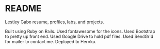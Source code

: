 # README

Lestley Gabo resume, profiles, labs, and projects.

Built using Ruby on Rails.
Used fontawesome for the icons.
Used Bootstrap to pretty up front end.
Used Google Drive to hold pdf files.
Used SendGrid for mailer to contact me.
Deployed to Heroku.
